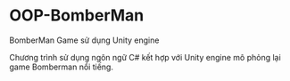 ﻿# OOP-BomberMan
BomberMan Game sử dụng Unity engine

Chương trình sử dụng ngôn ngữ C# kết hợp với Unity engine mô phỏng lại game Bomberman nổi tiếng.

